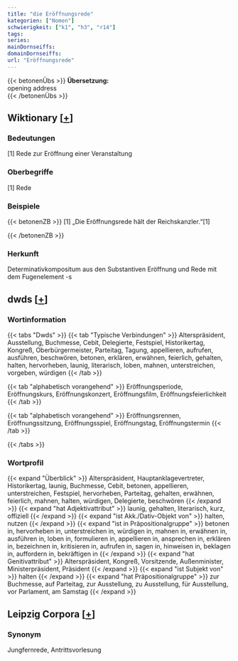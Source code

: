 ```yaml
---
title: "die Eröffnungsrede"
kategorien: ["Nomen"]
schwierigkeit: ["k1", "h3", "r14"]
tags:
series:
mainDornseiffs:
domainDornseiffs:
url: "Eröffnungsrede"
---
```


{{< betonenÜbs >}}
**Übersetzung:**  
opening  address  
{{< /betonenÜbs >}}

## Wiktionary [[+](https://de.wiktionary.org/wiki/Eröffnungsrede)]

### Bedeutungen
[1] Rede zur Eröffnung einer Veranstaltung  

### Oberbegriffe
[1] Rede  

### Beispiele
{{< betonenZB >}}
[1] „Die Eröffnungsrede hält der Reichskanzler.“[1]  

{{< /betonenZB >}}
### Herkunft
Determinativkompositum aus den Substantiven Eröffnung und Rede mit dem Fugenelement -s  



## dwds [[+](https://www.dwds.de/wb/Eröffnungsrede)]

### Wortinformation
{{< tabs "Dwds" >}}
{{< tab "Typische Verbindungen" >}}
Alterspräsident, Ausstellung, Buchmesse, Cebit, Delegierte, Festspiel, Historikertag, Kongreß, Oberbürgermeister, Parteitag, Tagung, appellieren, aufrufen, ausführen, beschwören, betonen, erklären, erwähnen, feierlich, gehalten, halten, hervorheben, launig, literarisch, loben, mahnen, unterstreichen, vorgeben, würdigen
{{< /tab >}}

{{< tab "alphabetisch vorangehend" >}}
Eröffnungsperiode, Eröffnungskurs, Eröffnungskonzert, Eröffnungsfilm, Eröffnungsfeierlichkeit
{{< /tab >}}

{{< tab "alphabetisch vorangehend" >}}
Eröffnungsrennen, Eröffnungssitzung, Eröffnungsspiel, Eröffnungstag, Eröffnungstermin
{{< /tab >}}

{{< /tabs >}}

### Wortprofil
{{< expand "Überblick" >}} Alterspräsident, Hauptanklagevertreter, Historikertag, launig, Buchmesse, Cebit, betonen, appellieren, unterstreichen, Festspiel, hervorheben, Parteitag, gehalten, erwähnen, feierlich, mahnen, halten, würdigen, Delegierte, beschwören {{< /expand >}}
{{< expand "hat Adjektivattribut" >}} launig, gehalten, literarisch, kurz, offiziell {{< /expand >}}
{{< expand "ist Akk./Dativ-Objekt von" >}} halten, nutzen {{< /expand >}}
{{< expand "ist in Präpositionalgruppe" >}} betonen in, hervorheben in, unterstreichen in, würdigen in, mahnen in, erwähnen in, ausführen in, loben in, formulieren in, appellieren in, ansprechen in, erklären in, bezeichnen in, kritisieren in, aufrufen in, sagen in, hinweisen in, beklagen in, auffordern in, bekräftigen in {{< /expand >}}
{{< expand "hat Genitivattribut" >}} Alterspräsident, Kongreß, Vorsitzende, Außenminister, Ministerpräsident, Präsident {{< /expand >}}
{{< expand "ist Subjekt von" >}} halten {{< /expand >}}
{{< expand "hat Präpositionalgruppe" >}} zur Buchmesse, auf Parteitag, zur Ausstellung, zu Ausstellung, für Ausstellung, vor Parlament, am Samstag {{< /expand >}}

## Leipzig Corpora [[+](https://corpora.uni-leipzig.de/en/res?word=Eröffnungsrede&corpusId=deu_newscrawl-public_2018)]


### Synonym
Jungfernrede, Antrittsvorlesung

